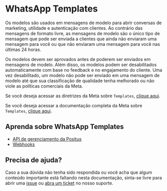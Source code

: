 # WhatsApp Templates

Os modelos são usados ​​em mensagens de modelo para abrir conversas de marketing, utilidade e autenticação com clientes. Ao contrário das mensagens de formato livre, as mensagens de modelo são o único tipo de mensagem que pode ser enviada a clientes que ainda não enviaram uma mensagem para você ou que não enviaram uma mensagem para você nas últimas 24 horas.

Os modelos devem ser aprovados antes de poderem ser enviados em mensagens de modelo. Além disso, os modelos podem ser desabilitados automaticamente com base no feedback e no engajamento do cliente. Uma vez desabilitado, um modelo não pode ser enviado em uma mensagem de modelo até que sua classificação de qualidade tenha melhorado ou não viole as políticas comerciais da Meta.

Se você deseja acessar as diretrizes da Meta sobre `Templates`, [clique aqui](https://developers.facebook.com/docs/whatsapp/message-templates/guidelines).

Se você deseja acessar a documentação completa da Meta sobre `Templates`, [clique aqui](https://developers.facebook.com/docs/whatsapp/business-management-api/message-templates).

## Aprenda sobre WhatsApp Templates

- [API de gerenciamento da Positus](api-management/README.md)
- [Webhooks](https://github.com/positusapps/quick-docs/blob/main/templates/api-management/README.md#webhooks)

## Precisa de ajuda?

Caso a sua dúvida não tenha sido respondida ou você acha que algum conteúdo importante está faltando nesta documentação, sinta-se livre para abrir uma [issue](https://github.com/positusapps/quick-docs/issues) ou [abra um ticket](https://studio.posit.us/suporte) no nosso suporte.
